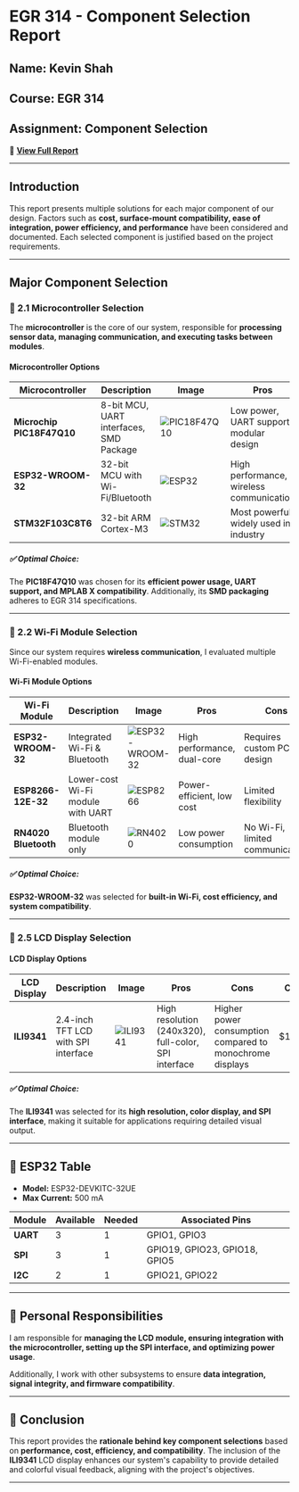 # EGR 314 - Component Selection Report  

## Name: Kevin Shah  
## Course: EGR 314  
## Assignment: Component Selection  

📄 **[View Full Report](https://docs.google.com/document/d/16eBhtJ1a93Trgb88zd__rfECLNrKxZGtmtAWUIEOJiY/edit?usp=sharing)**  

---

## Introduction  

This report presents multiple solutions for each major component of our design. Factors such as **cost, surface-mount compatibility, ease of integration, power efficiency, and performance** have been considered and documented. Each selected component is justified based on the project requirements.  

---

## Major Component Selection  

### 🔹 2.1 Microcontroller Selection  

The **microcontroller** is the core of our system, responsible for **processing sensor data, managing communication, and executing tasks between modules**.  

#### **Microcontroller Options**  

| Microcontroller           | Description                                      | Image  | Pros                                            | Cons                                          | Cost  | Link   |
|---------------------------|--------------------------------------------------|--------|-------------------------------------------------|-----------------------------------------------|------|--------|
| **Microchip PIC18F47Q10**  | 8-bit MCU, UART interfaces, SMD Package         | ![PIC18F47Q10](https://raw.githubusercontent.com/your-github-username/repository-name/main/images/PIC.jpeg) | Low power, UART support, modular design       | Less processing power (compared to 32-bit)   | $0.00 | [Link](#) |
| **ESP32-WROOM-32**         | 32-bit MCU with Wi-Fi/Bluetooth                 | ![ESP32](https://raw.githubusercontent.com/your-github-username/repository-name/main/images/esp32.jpeg) | High performance, wireless communication      | Higher power consumption                     | $0.00 | [Link](#) |
| **STM32F103C8T6**          | 32-bit ARM Cortex-M3                            | ![STM32](https://raw.githubusercontent.com/your-github-username/repository-name/main/images/STM32.jpeg) | Most powerful, widely used in industry        | Complex to program, higher cost              | $6.08 | [Link](#) |

##### ✅ **Optimal Choice:**  
The **PIC18F47Q10** was chosen for its **efficient power usage, UART support, and MPLAB X compatibility**. Additionally, its **SMD packaging** adheres to EGR 314 specifications.  

---

### 🔹 2.2 Wi-Fi Module Selection  

Since our system requires **wireless communication**, I evaluated multiple Wi-Fi-enabled modules.  

#### **Wi-Fi Module Options**  

| Wi-Fi Module            | Description                             | Image  | Pros                                             | Cons                                   | Cost  | Link  |
|-------------------------|-----------------------------------------|--------|-------------------------------------------------|----------------------------------------|------|-------|
| **ESP32-WROOM-32**       | Integrated Wi-Fi & Bluetooth           | ![ESP32-WROOM-32](https://raw.githubusercontent.com/your-github-username/repository-name/main/images/esp32.jpeg) | High performance, dual-core          | Requires custom PCB design            | $0.00 | [Link](#) |
| **ESP8266-12E-32**       | Lower-cost Wi-Fi module with UART       | ![ESP8266](https://raw.githubusercontent.com/your-github-username/repository-name/main/images/ESP82.jpeg) | Power-efficient, low cost            | Limited flexibility                    | $10.00 | [Link](#) |
| **RN4020 Bluetooth**     | Bluetooth module only                  | ![RN4020](https://raw.githubusercontent.com/your-github-username/repository-name/main/images/RN4020.jpeg) | Low power consumption                 | No Wi-Fi, limited communication        | $11.61 | [Link](#) |

##### ✅ **Optimal Choice:**  
**ESP32-WROOM-32** was selected for **built-in Wi-Fi, cost efficiency, and system compatibility**.  

---

### 🔹 2.5 LCD Display Selection  

#### **LCD Display Options**  

| LCD Display  | Description                        | Image  | Pros                              | Cons                                | Cost  | Link  |
|-------------|----------------------------------|--------|---------------------------------|---------------------------------|------|-------|
| **ILI9341** | 2.4-inch TFT LCD with SPI interface  | ![ILI9341](https://raw.githubusercontent.com/your-github-username/repository-name/main/images/ILI9341.jpeg) | High resolution (240x320), full-color, SPI interface | Higher power consumption compared to monochrome displays | $13.99 | [Link](https://www.amazon.com/DIANN-ILI9341-Display-320x240-Screen/dp/B0BNQD38T2) |

##### ✅ **Optimal Choice:**  
The **ILI9341** was selected for its **high resolution, color display, and SPI interface**, making it suitable for applications requiring detailed visual output.  

---

## 🔹 ESP32 Table  

- **Model:** ESP32-DEVKITC-32UE  
- **Max Current:** 500 mA  

| Module   | Available | Needed | Associated Pins       |
|----------|-----------|--------|-----------------------|
| **UART**  | 3         | 1      | GPIO1, GPIO3          |
| **SPI**   | 3         | 1      | GPIO19, GPIO23, GPIO18, GPIO5 |
| **I2C**   | 2         | 1      | GPIO21, GPIO22        |

---

## 📌 Personal Responsibilities  

I am responsible for **managing the LCD module, ensuring integration with the microcontroller, setting up the SPI interface, and optimizing power usage**.  

Additionally, I work with other subsystems to ensure **data integration, signal integrity, and firmware compatibility**.  

---

## 📌 Conclusion  

This report provides the **rationale behind key component selections** based on **performance, cost, efficiency, and compatibility**. The inclusion of the **ILI9341** LCD display enhances our system's capability to provide detailed and colorful visual feedback, aligning with the project's objectives.  

---


